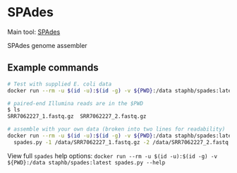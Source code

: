 # SPAdes

Main tool: [SPAdes](https://github.com/ablab/spades)

SPAdes genome assembler

## Example commands

```bash
# Test with supplied E. coli data
docker run --rm -u $(id -u):$(id -g) -v ${PWD}:/data staphb/spades:latest spades.py --test

# paired-end Illumina reads are in the $PWD
$ ls 
SRR7062227_1.fastq.gz  SRR7062227_2.fastq.gz

# assemble with your own data (broken into two lines for readability)
docker run --rm -u $(id -u):$(id -g) -v ${PWD}:/data staphb/spades:latest \
  spades.py -1 /data/SRR7062227_1.fastq.gz -2 /data/SRR7062227_2.fastq.gz -t 8 --isolate -o /data/SRR7062227-spades-output/
```

View full `spades` help options: `docker run --rm -u $(id -u):$(id -g) -v ${PWD}:/data staphb/spades:latest spades.py --help`
